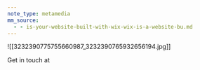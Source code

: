 ```yaml
---
note_type: metamedia
mm_source:
  - - is-your-website-built-with-wix-wix-is-a-website-bu.md
---
```


![[3232390775755660987_3232390765932656194.jpg]]

Get in touch at


